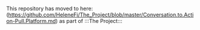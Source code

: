 This repository has moved to here: (https://github.com/HeleneFi/The_Project/blob/master/Conversation.to.Action-Pull.Platform.md) as part of :::The Project:::